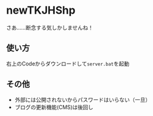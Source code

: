 # newTKJHShp
さあ……断念する気しかしませんね！

## 使い方
右上のCodeからダウンロードして`server.bat`を起動

## その他
- 外部には公開されないからパスワードはいらない（一旦）
- ブログの更新機能(CMS)は後回し
